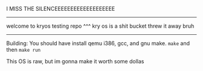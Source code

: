 I MISS THE SILENCEEEEEEEEEEEEEEEEEEE
***********************************

welcome to kryos testing repo
^^^ 
kry os is a shit bucket
threw it away bruh
************************************
Building:
You should have install qemu i386, gcc, and gnu make.
```make``` and then ```make run```

This OS is raw, but im gonna make it worth some dollas
